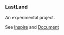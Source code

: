 ### LastLand

An experimental project.

See [Inspire](./Documents/inspires.md) and [Document](./Documents/WFCIntro.md)
